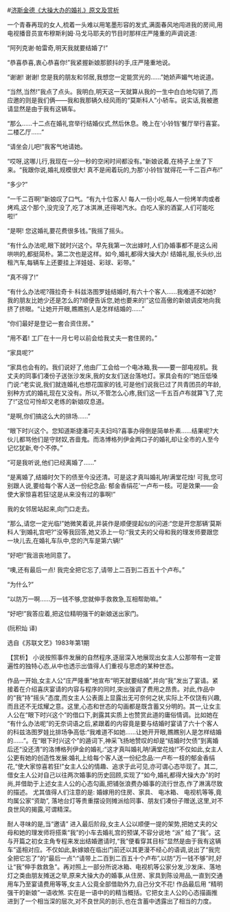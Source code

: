 #[济斯金德《大操大办的婚礼》原文及赏析](https://www.vrrw.net/wx/15579.html)

一个青春再现的女人,梳着一头难以用笔墨形容的发式,满面春风地闯进我的房间,用电视播音员宣布穆斯利姆·马戈马耶夫的节目时那样庄严隆重的声调说道:

“阿列克谢·帕雷奇,明天我就要结婚了!”

“恭喜恭喜,衷心恭喜你!”我紧握新娘那颤抖的手,庄严隆重地说。

“谢谢! 谢谢! 您是我的朋友和邻居,我想您一定能赏光的……”她娇声媚气地说道。

“当然,当然!”我点了点头。我明白,明天这一天就算从我的一生中白白地勾销了,而应邀的则是我们俩——我和我那辆久经风雨的“莫斯科人”小轿车。说实话,我被邀请显然是由于我有这辆车。

“那么……十二点在婚礼宫举行结婚仪式,然后休息。晚上在‘小铃铛’餐厅举行喜宴。二楼乙厅……”

“请坐会儿吧!”我客气地请她。

“哎呀,这哪儿行,我现在一分一秒的空闲时间都没有。”新娘说着,在椅子上坐了下来。“我跟你说,婚礼规模很大! 真不是闹着玩的,为那‘小铃铛’就得花一千二百卢布!”

“多少?”

“一千二百啊!”新娘叹了口气。“有九十位客人! 每人一份小吃,每人一份烤羊肉或者烤鸡,这个那个,没完没了,吃了冰淇淋,还得喝汽水。白吃人家的酒宴,人们可能吃啦!”

“是啊! 您这婚礼要花费很多钱。”我摇了摇头。

“有什么办法呢,眼下就时兴这个。早先我第一次出嫁时,人们办婚事都不是这么闹哄哄的,都挺简朴。第二次也是这样。如今,婚礼都得大操大办! 结婚礼服,长头纱,出租汽车,每辆车上还要挂上洋娃娃、彩球、彩带。”

“真不得了!”

“有什么办法呢?薇拉奇卡·科兹洛图罗娃结婚时,有六十个客人……我难道不如她? 我的朋友比她少还是怎么的?顺便告诉您,她也要来的!”这位高傲的新娘调皮地向我挤了挤眼。“让她开开眼,瞧瞧别人是怎样结婚的……”

“你们最好是登记一套合资住房。”

“用不着! 工厂在十一月七号以前会给我丈夫一套住房的。”

“家具呢?”

“家具也会有的。我们说好了,他由厂工会给一个电冰箱,我——要一部电视机。我丈夫的同事们凑份子送张沙发床,我的女友们送台落地灯。家具会有的!”她压低嗓门说:“老实说,我们就连婚礼也想花国家的钱,可是他们说我已过了共青团员的年龄,别种方式的婚礼现在又没有。所以,不管怎么心疼,我们这一千五百卢布就算飞了,完了!”这位可怜却又老练的新娘叹息道。

“是啊,你们搞这么大的排场……”

“眼下时兴这个。您知道斯捷潘可夫夫妇吗?喜事办得倒是简单朴素……结果呢?大伙儿都骂他们是守财奴,吝啬鬼。而洛博格列伊金两口子的婚礼却让全市的人至今记忆犹新,夸个不停。”

“可是我听说,他们已经离婚了……”

“是离婚了,结婚时欠下的债至今没还清。可是这才真叫婚礼呐!满堂花烛! 可我,您可别跟人说,要给每个客人送一份纪念品: 郁金香绢花'一卢布一枝。可是效果——会使大家惊喜若狂!这是从来没有过的事啊!”

我的女邻居站起来,向门口走去。

“那么,请您一定光临!”她微笑着说,并装作是顺便提起似的问道:“您是开您那辆‘莫斯科人’到婚礼宫吧?”没等我回答,她又添上一句:“我丈夫的父母和我的理发师要跟您一块儿去,在婚礼车队中,您的汽车是第六辆!”

“好吧!”我沮丧地同意了。

“噢,还有最后一点! 我完全把它忘了,请带上二百到二百五十个卢布。”

“为什么?”

“以防万一啊……万一钱不够,您就伸手救救急,互相帮助嘛。”

“好吧!”我答应着,把这位精明强干的新娘送出家门。

(阮积灿 译)

选自《苏联文艺》1983年第1期



【赏析】 小说按照事件发展的自然程序,逐层深入地展现出女主人公那带有一定普遍性的独特心态,从中也透示出值得人们重视与思虑的某种世态。

作品一开始,女主人公“庄严隆重”地宣布“明天就要结婚”,并向“我”发出了宴请。紧接着在介绍喜庆宴请的内容与程序的同时,突出强调了费用之昂贵。对此,作品中的“我”持“摇头”态度,而女主人公表面上显露出无可奈何之状,实际上不仅饶有兴趣,而且还不无炫耀之意。这里,心态和世态的勾画都是既含蓄又分明的。其一,让女主人公在“眼下时兴这个”的借口下,剥露其实质上也赞赏此道的庸俗情调。比如她在 “有什么办法呢”的无奈词语之后,紧跟着的内容竟是要与结婚时宴请了六十个客人的科兹洛图罗娃比排场争高低:“我难道不如她……让她开开眼,瞧瞧别人是怎样结婚的……”。在“眼下时兴这个”的遁词下,神采飞扬地赞叹的却是“结婚时欠债”到离婚后还“没还清”的洛博格列伊金的婚礼:“这才真叫婚礼呐!满堂花烛!”不仅如此,女主人公更有她的创造性发展:婚礼上给每个客人送一份纪念品:一卢布一枝的郁金香绢花,“使大家惊喜若狂!”女主人公的情趣、追求于此可见,亦可谓心态毕现了。其二,借女主人公对自己以往两次婚事的历史回顾,实现了“如今,婚礼都得大操大办”的时尚,并借助于上述女主人公的心态勾画,把铺张浪费办婚事的流行世态,作了淋漓尽致的描述。 尤其值得人们注意的是: 婚嫁用的住房、家具、 电冰箱、 电视机等等,竟均属公家“资助”, 落地台灯等贵重摆设则摊派给同事、朋友们凑份子赠送,这里,对不良世风的揭露,可谓精深。

耐人寻味的是,当“邀请” 进入最后阶段,女主人公以顺便一提的架势,把她丈夫的父母和她的理发师将搭乘“我”的小车去婚礼宫的预谋,不容分说地 “派” 给了“我”。这与开篇之初女主角专程来发出结婚邀请时,“我”便看穿其目标“显然是由于我有这辆车”遥相对应。不仅如此,新嫁娘在临出门前还以其更漫不经心的语调,说出了“我完全把它忘了”的“最后一点”:“请带上二百到二百五十个卢布”,以防“万一钱不够”时,好让“我”伸手救救急”。再对照上一部分所说冰箱、电视机等公家分发,沙发床、落地灯之类由朋友摊送之举,原来大操大办的婚事,从住房、家具到陈设用品,一直到交通用车乃至宴请费用等等,女主人公竟全部借助外力,自己分文不花! 作品最后用 “精明强干的新娘”一语收煞. 实在是一语中的的精当概括。它把女主人公的心态描画推进到了一个相当深的层次,对不良世风的剖示,也在含蓄中透露出了相当的力度。

